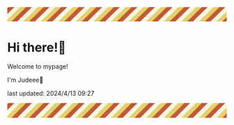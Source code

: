 <!-- Header image -->
<img src="./pokemon/pokemon_38.png" width="1000">

# Hi there!👋

Welcome to mypage!

I'm Judeee🐷

last updated: 2024/4/13 09:27

<!-- Footer image -->
<img src="./pokemon/pokemon_38.png" width="1000">
